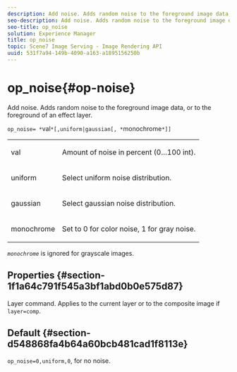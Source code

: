```yaml
---
description: Add noise. Adds random noise to the foreground image data, or to the foreground of an effect layer.
seo-description: Add noise. Adds random noise to the foreground image data, or to the foreground of an effect layer.
seo-title: op_noise
solution: Experience Manager
title: op_noise
topic: Scene7 Image Serving - Image Rendering API
uuid: 531f7a94-149b-4090-a163-a1895156250b
---
```


# op_noise{#op-noise}

Add noise. Adds random noise to the foreground image data, or to the foreground of an effect layer.

 `op_noise= *`val`*[,uniform|gaussian[, *`monochrome`*]]`

<table id="table_40675464E5824D52BF392ECCE2DDC03C"> 
 <tbody> 
  <tr> 
   <td colname="col1"> <p><span class="codeph"> val</span> </p> </td> 
   <td colname="col2"> <p>Amount of noise in percent (0…100 int). </p> </td> 
  </tr> 
  <tr> 
   <td colname="col1"> <p><span class="codeph"> uniform</span> </p> </td> 
   <td colname="col2"> <p>Select uniform noise distribution. </p> </td> 
  </tr> 
  <tr> 
   <td colname="col1"> <p><span class="codeph"> gaussian</span> </p> </td> 
   <td colname="col2"> <p>Select gaussian noise distribution. </p> </td> 
  </tr> 
  <tr> 
   <td colname="col1"> <p><span class="varname"> monochrome</span> </p> </td> 
   <td colname="col2"> <p>Set to 0 for color noise, 1 for gray noise. </p> </td> 
  </tr> 
 </tbody> 
</table>

*`monochrome`* is ignored for grayscale images.

## Properties {#section-1f1a64c791f545a3bf1abd0b0e575d87}

Layer command. Applies to the current layer or to the composite image if `layer=comp`.

## Default {#section-d548868fa4b64a60bcb481cad1f8113e}

`op_noise=0,uniform,0`, for no noise. 

